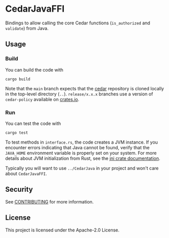 # CedarJavaFFI

Bindings to allow calling the core Cedar functions (`is_authorized` and `validate`) from Java.

## Usage

### Build

You can build the code with

```shell
cargo build
```

Note that the `main` branch expects that the [cedar](https://github.com/cedar-policy/cedar) repository is cloned locally in the top-level directory (`..`). `release/x.x.x` branches use a version of `cedar-policy` available on [crates.io](https://crates.io/crates/cedar-policy).

### Run

You can test the code with

```shell
cargo test
```

To test methods in `interface.rs`, the code creates a JVM instance. If you encounter errors indicating that Java cannot be found, verify that the `JAVA_HOME` environment variable is properly set on your system. For more details about JVM initialization from Rust, see the [jni crate documentation](https://docs.rs/jni/latest/jni/struct.JavaVM.html#launching-jvm-from-rust).

Typically you will want to use `../CedarJava` in your project and won't care about `CedarJavaFFI`.

## Security

See [CONTRIBUTING](../CONTRIBUTING.md#security-issue-notifications) for more information.

## License

This project is licensed under the Apache-2.0 License.

